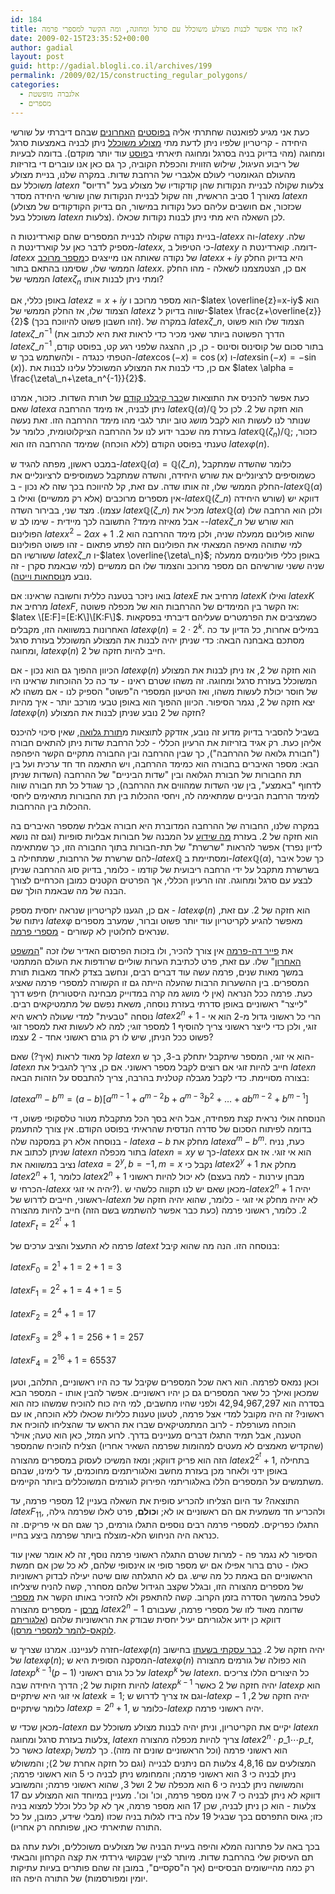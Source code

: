 ```yaml
---
id: 184
title: אז מתי אפשר לבנות מצולע משוכלל עם סרגל ומחוגה, ומה הקשר למספרי פרמה?
date: 2009-02-15T23:35:52+00:00
author: gadial
layout: post
guid: http://gadial.blogli.co.il/archives/199
permalink: /2009/02/15/constructing_regular_polygons/
categories:
  - אלגברה מופשטת
  - מספרים
---
```

כעת אני מגיע לפואנטה שחתרתי אליה [בפוסטים](http://www.gadial.net/?p=182) [האחרונים](http://www.gadial.net/?p=183) שבהם דיברתי על שורשי היחידה - קריטריון שלפיו ניתן לדעת מתי [מצולע משוכלל](http://he.wikipedia.org/wiki/%D7%9E%D7%A6%D7%95%D7%9C%D7%A2_%D7%9E%D7%A9%D7%95%D7%9B%D7%9C%D7%9C) ניתן לבניה באמצעות סרגל ומחוגה (מהי בדיוק בניה בסרגל ומחוגה תיארתי ב[פוסט](http://www.gadial.net/?p=176) עוד יותר מוקדם). בדומה לבעיות של ריבוע העיגול, שילוש הזווית והכפלת הקוביה, כך גם כאן אנו עוברים די בזריזות מהעולם הגאומטרי לעולם אלגברי של הרחבת שדות. במקרה שלנו, בניית מצולע משוכלל עם $latex n$ צלעות שקולה לבניית הנקודות שהן קודקודיו של מצולע בעל "רדיוס" מאורך 1 סביב הראשית, וזה שקול לבניית הנקודות שהן שורשי היחידה מסדר $latex n$ (שכזכור, אם חושבים עליהם כעל נקודות במישור, הם בדיוק הקודקודים של מצולע משוכלל בעל $latex n$ צלעות). לכן השאלה היא מתי ניתן לבנות נקודות שכאלו.

בניית נקודה שקולה לבניית המספרים שהם קוארדינטות ה-$latex x$ וה-$latex y$ שלה. מספיק לדבר כאן על קוארדינטת ה-$latex x$, כי הטיפול ב-$latex y$ דומה. קוארדינטת ה-$latex x$ של נקודה שאותה אנו מייצגים כ[מספר מרוכב](http://he.wikipedia.org/wiki/%D7%9E%D7%A1%D7%A4%D7%A8_%D7%9E%D7%A8%D7%95%D7%9B%D7%91) $latex x+iy$ היא בדיוק החלק הממשי שלו, שסימנו בהתאם בתור $latex x$. אם כן, הצטמצמנו לשאלה - מהו החלק הממשי של $latex \zeta_n$ ומתי ניתן לבנות אותו?

באופן כללי, אם $latex z=x+iy$ הוא מספר מרוכב ו-$latex \overline{z}=x-iy$ הוא הצמוד שלו, אז החלק הממשי של $latex z$ שווה בדיוק ל-$latex \frac{z+\overline{z}}{2}$ (זהו חשבון פשוט להיווכח בכך). במקרה של $latex \zeta\_n$, הצמוד שלו הוא פשוט $latex \zeta\_n^{-1}$ (הדרך הפשוטה ביותר שאני מכיר כדי לראות זאת היא לכתוב את $latex \zeta\_n^{-1}$ בתור סכום של קוסינוס וסינוס - כן, כן, ההצגה שלפני רגע קט, בפוסט קודם, הטפתי כנגדה - ולהשתמש בכך ש-$latex \cos(-x)=\cos(x)$ ו-$latex \sin(-x)=-\sin(x)$). אם כן, כדי לבנות את המצולע המשוכלל עלינו לבנות את $latex \alpha = \frac{\zeta\_n+\zeta_n^{-1}}{2}$.

כעת אפשר להכניס את התוצאות ש[כבר קיבלנו קודם](http://www.gadial.net/?p=180) של תורת השדות. כזכור, אמרנו שאם $latex \alpha$ ניתן לבניה, אז מימד ההרחבה $latex \mathbb{Q}(\alpha)/\mathbb{Q}$ הוא חזקה של 2. לכן כל שנותר לנו לעשות הוא לקבל מושג טוב יותר לגבי מהו מימד ההרחבה הזו. זאת נעשה בעזרת מה שכבר ידוע לנו על ההרחבה הציקלוטומית, כלומר על $latex \mathbb{Q}(\zeta_n)/\mathbb{Q}$; כזכור, טענתי בפוסט הקודם (ללא הוכחה) שמימד ההרחבה הזו הוא $latex \varphi(n)$.

במבט ראשון, מפתה להגיד ש-$latex \mathbb{Q}(\alpha)=\mathbb{Q}(\zeta\_n)$, כלומר שהשדה שמתקבל כשמוסיפים לרציונליים את שורש היחידה, והשדה שמתקבל כשמוסיפים לרציונליים את החלק הממשי שלו, זה אותו שדה. עם זאת, קל להיווכח בכך שזה לא נכון - ב-$latex \mathbb{Q}(\alpha)$ אין מספרים מרוכבים (אלא רק ממשיים) ואילו ב-$latex \mathbb{Q}(\zeta\_n)$ דווקא יש (שורש היחידה עצמו). מצד שני, בבירור השדה $latex \mathbb{Q}(\zeta\_n)$ מכיל את $latex \mathbb{Q}(\alpha)$ ולכן הוא הרחבה שלו - אבל מאיזה מימד? התשובה לכך מיידית - שימו לב ש-$latex \zeta\_n$ הוא שורש של הפולינום $latex x^2-2\alpha x+1$ שהוא פולינום ממעלה שניה, ולכן מימד ההרחבה הוא 2. למי שתוהה מאיפה המצאתי את הפולינום הזה לפתע פתאום - זהו פשוט הפולינום ששורשיו הם $latex \zeta\_n$ ו-$latex \overline{\zeta\_n}$; באופן כללי פולינומים ממעלה שניה ששני שורשיהם הם מספר מרוכב והצמוד שלו הם ממשיים (למי שבאמת סקרן - זה נובע מ[נוסחאות וייטה](http://en.wikipedia.org/wiki/Vi%C3%A8te%27s_formulas)).

בואו ניזכר בטענה כללית וחשובה שראינו: אם $latex E$ מרחיב את $latex K$ ואילו $latex K$ מרחיב את $latex F$, אז הקשר בין המימדים של ההרחבות הוא של מכפלה פשוטה: $latex \[E:F]=[E:K\]\[K:F\]$. כשמציבים את הפרמטרים שעליהם דיברתי בפסקאות האחרונות במשוואה הזו, מקבלים $latex \varphi(n)=2\cdot 2^k$. במילים אחרות, כל הדיון עד כה מסתכם באבחנה הבאה: כדי שניתן יהיה לבנות את המצולע המשוכלל בעזרת סרגל ומחוגה, $latex \varphi(n)$ חייב להיות חזקה של 2.

הכיוון ההפוך גם הוא נכון - אם $latex \varphi(n)$ הוא חזקה של 2, אז ניתן לבנות את המצולע המשוכלל בעזרת סרגל ומחוגה. זה משהו שטרם ראינו - עד כה כל ההוכחות שראינו היו של חוסר יכולת לעשות משהו, ואז הטיעון המספרי ה"פשוט" הספיק לנו - אם משהו לא יצא חזקה של 2, נגמר הסיפור. הכיוון ההפוך הוא באופן טבעי מורכב יותר - איך מהיות $latex \varphi(n)$ חזקה של 2 נובע שניתן לבנות את המצולע?

בשביל להסביר בדיוק מדוע זה נובע, אזדקק לתוצאות מ[תורת גלואה](http://he.wikipedia.org/wiki/%D7%AA%D7%95%D7%A8%D7%AA_%D7%92%D7%9C%D7%95%D7%90%D7%94), שאין סיכוי להיכנס אליהן כעת. רק אגיד בזריזות את הרעיון הכללי - לכל הרחבת שדות ניתן להתאים חבורה ("חבורת גלואה של ההרחבה"), כך שבין ההרחבה ובין החבורה מתקיים הקשר היפהפה הבא: מספר האיברים בחבורה הוא כמימד ההרחבה, ויש התאמה חד חד ערכית ועל בין תת החבורות של חבורת הגלואה ובין "שדות הביניים" של ההרחבה (השדות שניתן לדחוף "באמצע", בין שני השדות שמהווים את ההרחבה), כך שגודל כל תת חבורה שווה למימד הרחבת הביניים שמתאימה לה, ויחסי ההכלות בין תת החבורות מתאימים ליחסי ההכלות בין ההרחבות.

במקרה שלנו, החבורה של ההרחבה המדוברת היא חבורה אבלית שמספר האיברים בה הוא חזקה של 2. בעזרת [מה שידוע](http://he.wikipedia.org/wiki/%D7%9E%D7%A9%D7%A4%D7%98_%D7%94%D7%9E%D7%99%D7%95%D7%9F_%D7%9C%D7%97%D7%91%D7%95%D7%A8%D7%95%D7%AA_%D7%90%D7%91%D7%9C%D7%99%D7%95%D7%AA_%D7%A0%D7%95%D7%A6%D7%A8%D7%95%D7%AA_%D7%A1%D7%95%D7%A4%D7%99%D7%AA#.D7.9E.D7.A9.D7.A4.D7.98_.D7.94.D7.9E.D7.99.D7.95.D7.9F) על המבנה של חבורות אבליות סופיות (וגם זה נושא לדיון נפרד) אפשר להראות "שרשרת" של תת-חבורות בתוך החבורה הזו, כך שמתאימה להם שרשרת של הרחבות, שמתחילה ב-$latex \mathbb{Q}$ ומסתיימת ב-$latex \mathbb{Q}(\alpha)$, כך שכל איבר בשרשרת מתקבל על ידי הרחבה ריבועית של קודמו - כלומר, בדיוק סוג ההרחבה שניתן לבצע עם סרגל ומחוגה. זהו הרעיון הכללי, אך הפרטים הקטנים כמובן הכרחיים לצורך הבנה של מה שבאמת הולך שם.

אם כן, הגענו לקריטריון שנראה יחסית מספק - $latex \varphi(n)$ הוא חזקה של 2. עם זאת, ניתוח של $latex \varphi$ מאפשר להגיע לקריטריון עוד יותר פשוט וברור, שמערב מספרים שנראים לחלוטין לא קשורים - [מספרי פרמה](http://he.wikipedia.org/wiki/%D7%9E%D7%A1%D7%A4%D7%A8_%D7%A4%D7%A8%D7%9E%D7%94).

את [פייר דה-פרמה](http://he.wikipedia.org/wiki/%D7%A4%D7%99%D7%99%D7%A8_%D7%93%D7%94_%D7%A4%D7%A8%D7%9E%D7%94) אין צורך להכיר, ולו בזכות הפרסום האדיר שלו זכה "[המשפט האחרון](http://he.wikipedia.org/wiki/%D7%94%D7%9E%D7%A9%D7%A4%D7%98_%D7%94%D7%90%D7%97%D7%A8%D7%95%D7%9F_%D7%A9%D7%9C_%D7%A4%D7%A8%D7%9E%D7%94)" שלו. עם זאת, פרט לכתיבת הערות שוליים שרודפות את העולם המתמטי במשך מאות שנים, פרמה עשה עוד דברים רבים, ונחשב בצדק לאחד מאבות תורת המספרים. בין ההשערות הרבות שהעלה הייתה גם זו הקשורה למספרי פרמה שאציג כעת. פרמה ככל הנראה (אין לי מושג מה קרה במדוייק מבחינה היסטורית) חיפש דרך "לייצר" ראשוניים באופן סדרתי בעזרת נוסחה, משאת נפשם של מתמטיקאים רבים. נוסחה "טבעית" למדי שעולה לראש היא $latex 2^n+1$ - הרי כל ראשוני גדול מ-2 הוא אי זוגי, ולכן כדי לייצר ראשוני צריך להוסיף 1 למספר זוגי; למה לא לעשות זאת למספר זוגי פשוט ככל הניתן, שיש לו רק גורם ראשוני אחד - 2 עצמו?

קל מאוד לראות (איך?) שאם $latex n$ הוא אי זוגי, המספר שיתקבל יתחלק ב-3, כך ש-$latex n$ חייב להיות זוגי אם רוצים לקבל מספר ראשוני. אם כן, צריך להגביל את $latex n$ בצורה מסויימת. כדי לקבל מגבלה קטלנית בהרבה, צריך להתבסס על הזהות הבאה:

$latex a^{m}-b^{m}=\left(a-b\right)\left[a^{m-1}+a^{m-2}b+a^{m-3}b^{2}+\dots+ab^{m-2}+b^{m-1}\right]$

הנוסחה אולי נראית קצת מפחידה, אבל היא בסך הכל מתקבלת מטור טלסקופי פשוט, די בדומה לפיתוח הסכום של סדרה הנדסית שהראיתי בפוסט הקודם. אין צורך להתעמק בנוסחה אלא רק במסקנה שלה - $latex a-b$ מחלק את $latex a^m-b^m$. כעת, נניח שניתן לכתוב את $latex n$ בתור מכפלה $latex n=xy$ כך ש-$latex x$ הוא אי זוגי. אז אם נציב במשוואה את $latex a=2^y,b=-1,m=x$ נקבל כי $latex 2^y+1$ מחלק את $latex 2^n+1$, כלומר $latex 2^n+1$ לא יכול להיות ראשוני (מבחן עירנות - למה בעצם הכרחי ש-$latex x$ יהיה אי זוגי?). מכאן שאם יש לנו תקווה כלשהי ש-$latex 2^n+1$ יהיה ראשוני, חייבים לדרוש של-$latex n$ לא יהיה מחלק אי זוגי - כלומר, שהוא יהיה חזקה של 2. כלומר, ראשוני פרמה (כעת כבר אפשר להשתמש בשם הזה) חייב להיות מהצורה $latex F_t=2^{2^t}+1$

פרמה לא התעצל והציב ערכים של $latex t$ בנוסחה הזו. הנה מה שהוא קיבל:

$latex F_0=2^1+1=2+1=3$

$latex F_1=2^2+1=4+1=5$

$latex F_2=2^4+1=17$

$latex F_3=2^8+1=256+1=257$

$latex F_4=2^{16}+1=65537$

וכאן נמאס לפרמה. הוא ראה שכל המספרים שקיבל עד כה היו ראשוניים, התלהב, וטען שמכאן ואילך כל שאר המספרים גם כן יהיו ראשוניים. אפשר להבין אותו - המספר הבא בסדרה הוא 42,94,967,297 ולפני שהיו מחשבים, למי היה כוח להוכיח שמשהו כזה הוא ראשוני? זה היה מקובל למדי אצל פרמה, לטעון טענות כלליות שכאלו ללא הוכחה, או עם הוכחה מעורפלת - לרוב המתמטיקאים שברו את הראש עד שהצליחו להוכיח את הטענה, אבל תמיד התגלו דברים מעניינים בדרך. לרוע המזל, כאן הוא טעה; אוילר (שהקדיש מאמצים לא מעטים למהומות שפרמה השאיר אחריו) הצליח להוכיח שהמספר הזה הוא פריק דווקא; ומאז המשיכו לעסוק במספרים מהצורה $latex 2^{2^t}+1$, בתחילה באופן ידני ולאחר מכן בעזרת מחשב ואלגוריתמים מחוכמים, עד לימינו, שבהם משתמשים על המספרים הללו באלגוריתמי הפירוק לגורמים המשוכללים ביותר הקיימים.

התוצאה? עד היום הצליחו להכריע סופית את השאלה בעניין 12 מספרי פרמה, עד $latex F_{11}$, ולהכריע חד משמעית אם הם ראשוניים או לא; ו**כולם**, פרט לאלו שפרמה גילה, התגלו כפריקים. למספרי פרמה רבים נוספים התגלו גורמים, כך שגם הם אי פריקים. זה כנראה היה הניחוש הלא-מוצלח ביותר שפרמה ביצע בחייו.

הסיפור לא נגמר פה - למרות שטרם התגלה ראשוני פרמה נוסף, זה לא אומר שאין עוד כאלו - טרם ברור אפילו אם יש מספר סופי או אינסופי שלהם, לא כל שכן אם חמשת הראשוניים הם באמת כל מה שיש. גם לא התגלתה שום שיטה יעילה לבדוק ראשוניות של מספרים מהצורה הזו, ובגלל שקצב הגידול שלהם מסחרר, קשה להניח שיצליחו לטפל בהמשך הסדרה בזמן הקרוב. קשה להתאפק ולא להזכיר באותו הקשר את [מספרי מרסן](http://he.wikipedia.org/wiki/%D7%9E%D7%A1%D7%A4%D7%A8_%D7%9E%D7%A8%D7%A1%D7%9F) - מספרים מהצורה $latex 2^n-1$ שדומה מאוד לזו של מספרי פרמה, שעבורם דווקא כן ידוע אלגוריתם יעיל יחסית שבודק את הראשוניות שלהם ([אלגוריתם לוקאס-להמר למספרי מרסן](http://he.wikipedia.org/wiki/%D7%9E%D7%91%D7%97%D7%9F_%D7%9C%D7%95%D7%A7%D7%90%D7%A1-%D7%9C%D7%94%D7%9E%D7%A8_%D7%9C%D7%9E%D7%A1%D7%A4%D7%A8%D7%99_%D7%9E%D7%A8%D7%A1%D7%9F)).

חזרה לענייננו. אמרנו שצריך ש-$latex \varphi(n)$ יהיה חזקה של 2. [כבר עסקתי בשעתו](http://www.gadial.net/?p=166) בחישוב של $latex \varphi(n)$; המסקנה הסופית היא ש-$latex \varphi(n)$ הוא כפולה של גורמים מהצורה $latex p^{k-1}(p-1)$ על כל גורם ראשוני $latex p^k$ של $latex n$. כל היצורים הללו צריכים להיות חזקות של 2; הדרך היחידה שבה $latex p^{k-1}$ יהיה חזקה של 2 כאשר $latex p$ הוא אי זוגי היא שיתקיים $latex k=1$; וגם אז צריך לדרוש ש-$latex p-1$ יהיה חזקה של 2, כלומר שיתקיים $latex p=2^n+1$, כלומר ש-$latex p$ יהיה ראשוני פרמה.

מכאן שכדי ש-$latex n$ יקיים את הקריטריון, וניתן יהיה לבנות מצולע משוכלל עם $latex n$ צלעות בעזרת סרגל ומחוגה, $latex n$ צריך להיות מכפלה מהצורה $latex 2^n\cdot p\_1\cdots p\_t$, כאשר כל $latex p_i$ הוא ראשוני פרמה (וכל הראשוניים שונים זה מזה). כך למשל המצולעים עם 4,8,16 צלעות הם ניתנים לבנייה (וגם כל חזקה אחרת של 2); והמשולש ניתן לבניה כי 3 הוא ראשוני פרמה; והמחומש ניתן לבניה כי 5 הוא ראשוני פרמה; והמשושה ניתן לבניה כי 6 הוא מכפלה של 2 ושל 3, שהוא ראשוני פרמה; והמשובע דווקא לא ניתן לבניה כי 7 אינו מספר פרמה, וכו' וכו'. מעניין במיוחד הוא המצולע עם 17 צלעות - הוא כן ניתן לבניה, שכן 17 הוא מספר פרמה, אך לא קל כלל וכלל למצוא בניה כזו; גאוס התפרסם בכך שבגיל 19 עלה בידו לגלות בניה שכזו (מבלי שידע, כמובן, על כל התורה שתיארתי כאן, שפותחה רק אחריו).

בכך באה על פתרונה המלא והיפה בעיית הבניה של מצולעים משוכללים, ולעת עתה גם תם העיסוק שלי בהרחבת שדות. מיותר לציין שבקושי גירדתי את קצה הקרחון והבאתי רק כמה מהיישומים הבסיסיים (אך ה"סקסיים", במובן זה שהם פותרים בעיות עתיקות יומין ומפורסמות) של התורה היפה הזו.